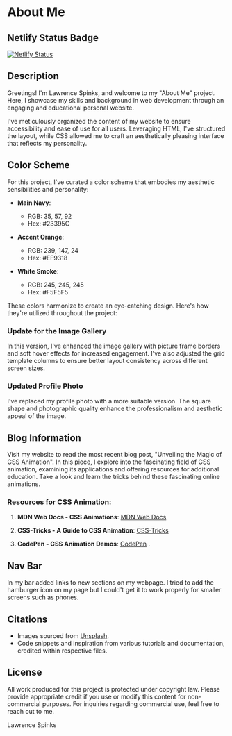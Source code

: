 # About Me

## Netlify Status Badge
[![Netlify Status](https://api.netlify.com/api/v1/badges/20229602-d53a-4116-9ba2-b7a3b3406357/deploy-status)](https://app.netlify.com/sites/about-me-lspinks28/deploys)

## Description
Greetings! I'm Lawrence Spinks, and welcome to my "About Me" project. Here, I showcase my skills and background in web development through an engaging and educational personal website.

I've meticulously organized the content of my website to ensure accessibility and ease of use for all users. Leveraging HTML, I've structured the layout, while CSS allowed me to craft an aesthetically pleasing interface that reflects my personality.

## Color Scheme
For this project, I've curated a color scheme that embodies my aesthetic sensibilities and personality:

- **Main Navy**:
  - RGB: 35, 57, 92
  - Hex: #23395C
  
- **Accent Orange**:
  - RGB: 239, 147, 24
  - Hex: #EF9318

- **White Smoke**:
  - RGB: 245, 245, 245
  - Hex: #F5F5F5

These colors harmonize to create an eye-catching design. Here's how they're utilized throughout the project:

### Update for the Image Gallery
In this version, I've enhanced the image gallery with picture frame borders and soft hover effects for increased engagement. I've also adjusted the grid template columns to ensure better layout consistency across different screen sizes.

### Updated Profile Photo
 I've replaced my profile photo with a more suitable version. The square shape and photographic quality enhance the professionalism and aesthetic appeal of the image.

## Blog Information
Visit my website to read the most recent blog post, "Unveiling the Magic of CSS Animation". In this piece, I explore into the fascinating field of CSS animation, examining its applications and offering resources for additional education. Take a look and learn the tricks behind these fascinating online animations.

### Resources for CSS Animation:
1. **MDN Web Docs - CSS Animations**:
   [MDN Web Docs](https://developer.mozilla.org/en-US/docs/Web/CSS/CSS_Animations) 

2. **CSS-Tricks - A Guide to CSS Animation**:
   [CSS-Tricks](https://css-tricks.com/snippets/css/keyframe-animation-syntax/)

3. **CodePen - CSS Animation Demos**:
   [CodePen](https://codepen.io/tag/css%20animation) .

## Nav Bar 
In my bar added links to new sections on my webpage. I tried to add the hamburger icon on my page but I could't get it to work properly for smaller screens such as phones.

## Citations
- Images sourced from [Unsplash](https://unsplash.com/).
- Code snippets and inspiration from various tutorials and documentation, credited within respective files.

## License
All work produced for this project is protected under copyright law. Please provide appropriate credit if you use or modify this content for non-commercial purposes. For inquiries regarding commercial use, feel free to reach out to me.

Lawrence Spinks